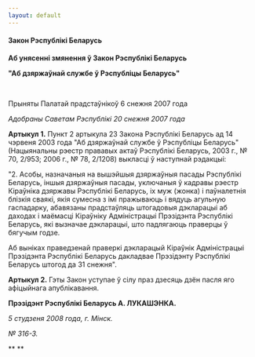 ```yaml
---
layout: default
---
```


#### Закон Рэспублікі Беларусь

<div data-align="center" data-alіgn="center">

**Аб унясенні змянення ў Закон Рэспублікі Беларусь**

</div>

<div data-align="center" data-alіgn="center">

**"Аб дзяржаўнай службе ў Рэспубліцы Беларусь"**

</div>

<div data-align="right">

 

</div>

<div data-align="right">

Прыняты Палатай прадстаўнікоў 6 снежня 2007 года

</div>

<div data-align="right">

*Адобраны Саветам Рэспублікі 20 снежня 2007 года*

</div>

**Артыкул 1.** Пункт 2 артыкула 23 Закона Рэспублікі Беларусь ад 14
чэрвеня 2003 года "Аб дзяржаўнай службе ў Рэспубліцы Беларусь"
(Нацыянальны рэестр прававых актаў Рэспублікі Беларусь, 2003 г., №
70, 2/953; 2006 г., № 78, 2/1208) выкласці ў наступнай рэдакцыі:

"2. Асобы, назначаныя на вышэйшыя дзяржаўныя пасады Рэспублікі Беларусь,
іншыя дзяржаўныя пасады, уключаныя ў кадравы рэестр Кіраўніка дзяржавы
Рэспублікі Беларусь, іх муж (жонка) і паўналетнія блізкія сваякі, якія
сумесна з імі пражываюць і вядуць агульную гаспадарку, абавязаны
прадстаўляць штогадовыя дэкларацыі аб даходах і маёмасці
Кіраўніку Адміністрацыі Прэзідэнта Рэспублікі Беларусь, які
вызначае дэкларацыі, што падлягаюць праверцы ў бягучым годзе.

Аб выніках праведзенай праверкі дэкларацый Кіраўнік Адміністрацыі
Прэзідэнта Рэспублікі Беларусь дакладвае Прэзідэнту Рэспублікі
Беларусь штогод да 31 снежня".

**Артыкул 2.** Гэты Закон уступае ў сілу праз дзесяць дзён пасля яго
афіцыйнага апублікавання.

**Прэзідэнт Рэспублікі Беларусь А. ЛУКАШЭНКА.**

*5 студзеня 2008 года, г. Мінск.*

*№ 316-З.*

** **
